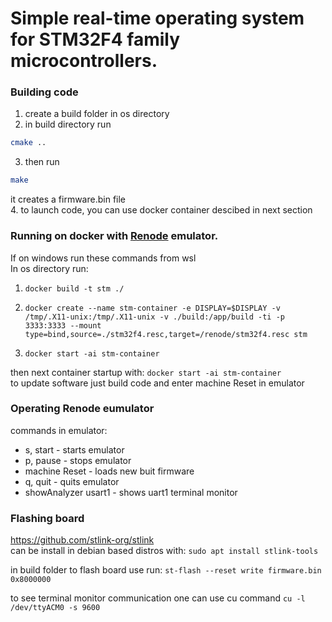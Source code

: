 # Simple real-time operating system for STM32F4 family microcontrollers.


### Building code
1. create a build folder in os directory
2. in build directory run
```sh
cmake ..
```
3. then run
```sh
make
```
  it creates a firmware.bin file </br>
4. to launch code, you can use docker container descibed in next section

### Running on docker with [Renode](https://github.com/renode/renode) emulator. 

If on windows run these commands from wsl </br>
In os directory run:
1. `docker build -t stm ./`

2. `docker create --name stm-container -e DISPLAY=$DISPLAY -v /tmp/.X11-unix:/tmp/.X11-unix -v ./build:/app/build -ti -p 3333:3333 --mount  type=bind,source=./stm32f4.resc,target=/renode/stm32f4.resc stm`

3.  `docker start -ai stm-container`

then next container startup with: `docker start -ai stm-container` </br>
to update software just build code and enter machine Reset in emulator

### Operating Renode eumulator

commands in emulator:
- s, start - starts emulator
- p, pause - stops emulator
- machine Reset - loads new buit firmware
- q, quit - quits emulator
- showAnalyzer usart1 - shows uart1 terminal monitor 

### Flashing board

https://github.com/stlink-org/stlink </br>
can be install in debian based distros with: `sudo apt install stlink-tools` </br>

in build folder to flash board use run:
`st-flash --reset write firmware.bin 0x8000000`

to see terminal monitor communication one can use cu command
`cu -l /dev/ttyACM0 -s 9600`
